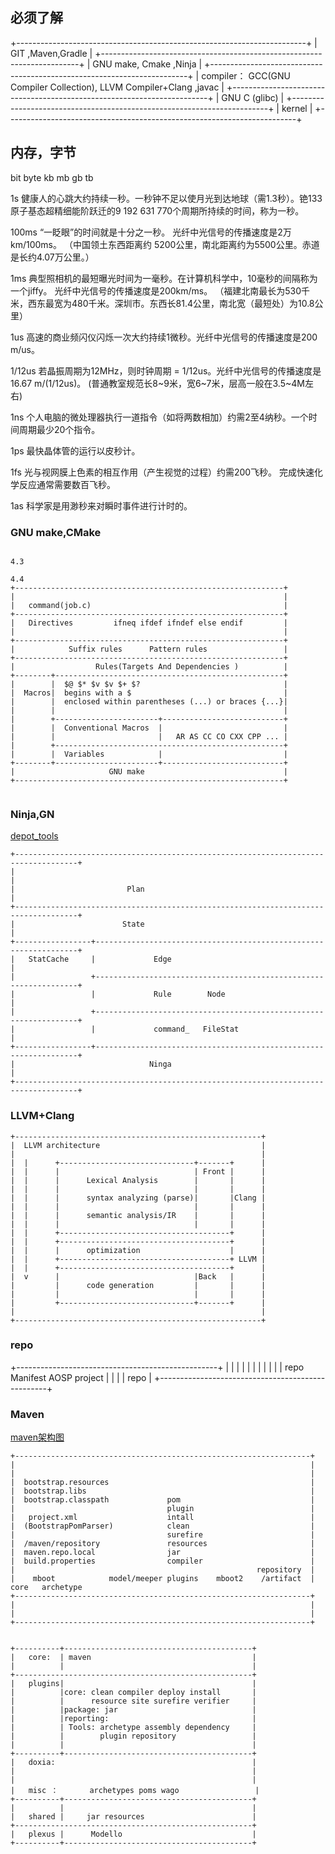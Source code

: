 ## 必须了解

+------------------------------------------------------------------------+
|                       GIT ,Maven,Gradle                                |
+------------------------------------------------------------------------+
|                    GNU make, Cmake ,Ninja                              |
+------------------------------------------------------------------------+
| compiler：    GCC(GNU Compiler Collection), LLVM Compiler+Clang ,javac |
+------------------------------------------------------------------------+
|                       GNU C (glibc)                                    |
+------------------------------------------------------------------------+
|                       kernel                                           |
+------------------------------------------------------------------------+
## 内存，字节
bit byte kb mb gb tb

1s 健康人的心跳大约持续一秒。一秒钟不足以使月光到达地球（需1.3秒）。铯133原子基态超精细能阶跃迁的9 192 631 770个周期所持续的时间，称为一秒。 

100ms “一眨眼”的时间就是十分之一秒。 光纤中光信号的传播速度是2万km/100ms。 （中国领土东西距离约 5200公里，南北距离约为5500公里。赤道是长约4.07万公里。）

1ms 典型照相机的最短曝光时间为一毫秒。在计算机科学中，10毫秒的间隔称为一个jiffy。 光纤中光信号的传播速度是200km/ms。 （福建北南最长为530千米，西东最宽为480千米。深圳市。东西长81.4公里，南北宽（最短处）为10.8公里）

 
1us  高速的商业频闪仪闪烁一次大约持续1微秒。光纤中光信号的传播速度是200 m/us。 

1/12us  若晶振周期为12MHz，则时钟周期 = 1/12us。光纤中光信号的传播速度是16.67 m/(1/12us)。 (普通教室规范长8~9米，宽6~7米，层高一般在3.5~4M左右)


1ns 个人电脑的微处理器执行一道指令（如将两数相加）约需2至4纳秒。一个时间周期最少20个指令。

1ps 最快晶体管的运行以皮秒计。

1fs 光与视网膜上色素的相互作用（产生视觉的过程）约需200飞秒。 完成快速化学反应通常需要数百飞秒。

1as 科学家是用渺秒来对瞬时事件进行计时的。 

### GNU make,CMake

```

4.3

4.4
+------------------------------------------------------------+
|                                                            |
|   command(job.c)                                           |
+------------------------------------------------------------+
|   Directives         ifneq ifdef ifndef else endif         |
|                                                            |
+------------------------------------------------------------+
|            Suffix rules      Pattern rules                 |
+------------------------------------------------------------+
|                  Rules(Targets And Dependencies )          |
+--------+---------------------------------------------------+
|        |  $@ $* $v $v $+ $?                                |
|  Macros|  begins with a $                                  |
|        |  enclosed within parentheses (...) or braces {...}|
|        |                                                   |
|        +-----------------------+---------------------------+
|        |  Conventional Macros  |                           |
|        |                       |   AR AS CC CO CXX CPP ... |
|        +---------------------------------------------------+
|        |  Variables            |                           |
+--------+-----------------------+---------------------------+
|                     GNU make                               |
+------------------------------------------------------------+


```
### Ninja,GN
[depot_tools](https://beijing.source.codeaurora.org/quic/lc/chromium/tools/depot_tools)

```
+------------------------------------------------------------------------------------+
|                                                                                    |
|                         Plan                                                       |
+------------------------------------------------------------------------------------+
|                        State                                                       |
+-----------------+------------------------------------------------------------------+
|   StatCache     |             Edge                                                 |
|                 +------------------------------------------------------------------+
|                 |             Rule        Node                                     |
|                 +------------------------------------------------------------------+
|                 |             command_   FileStat                                  |
+-----------------+------------------------------------------------------------------+
|                              Ninga                                                 |
+------------------------------------------------------------------------------------+

```

### LLVM+Clang

```
+-------------------------------------------------------+
|  LLVM architecture                                    |
|                                                       | 
|  |      +------------------------------+-------+      |
|  |      |                              | Front |      |
|  |      |      Lexical Analysis        |       |      |
|  |      |                              |       |      |
|  |      |      syntax analyzing (parse)|       |Clang |
|  |      |                              |       |      |
|  |      |      semantic analysis/IR    |       |      |
|  |      |                              |       |      |
|  |      +--------------------------------------+      |
|  |      +--------------------------------------+      |
|  |      |      optimization                    |      |
|  |      +--------------------------------------+ LLVM |
|  |      +--------------------------------------+      |
|  v      |                              |Back   |      |
|         |      code generation         |       |      |
|         |                              |       |      |
|         +------------------------------+-------+      |
|                                                       |
+-------------------------------------------------------+

```

### repo
+--------------------------------------------------+
|                                                  |
|                                                  | 
|                                                  |
|                                                  |
|                                                  |
|     repo         Manifest     AOSP project       |
|                                                  |
|                     repo                         |
+--------------------------------------------------+

### Maven


[maven架构图](https://maven.apache.org/scm.html)
```
+------------------------------------------------------------------+
|                                                                  |
|                                                                  |
|  bootstrap.resources                                             |
|  bootstrap.libs                                                  |
|  bootstrap.classpath             pom                             |
|                                  plugin                          |
|   project.xml                    intall                          |
|  (BootstrapPomParser)            clean                           |
|                                  surefire                        |
|  /maven/repository               resources                       |
|  maven.repo.local                jar                             |
|  build.properties                compiler                        |
|                                                      repository  |
|    mboot            model/meeper plugins    mboot2    /artifact  | core   archetype
+------------------------------------------------------------------+
|                                                                  |
|                                                                  |
+------------------------------------------------------------------+


+----------+------------------------------------------+
|   core:  | maven                                    |
|          |                                          |
+-----------------------------------------------------+
|   plugins|                                          |
|          |core: clean compiler deploy install       |
|          |      resource site surefire verifier     |
|          |package: jar                              |
|          |reporting:                                |
|          | Tools: archetype assembly dependency     |
|          |        plugin repository                 |
|          |                                          |
+----------+------------------------------------------+
|   doxia:                                            |
|                                                     |
|                                                     |
|   misc ：       archetypes poms wago                 |
+----------+------------------------------------------+
|          |                                          |
|   shared |     jar resources                        |
+-----------------------------------------------------+
|   plexus |      Modello                             |
+----------+------------------------------------------+


```